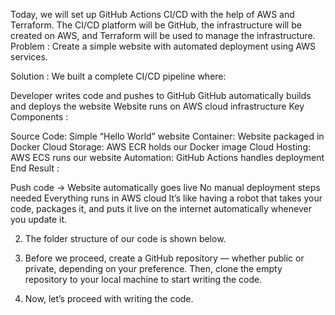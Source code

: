 Today, we will set up GitHub Actions CI/CD with the help of AWS and Terraform. The CI/CD platform will be GitHub, the infrastructure will be created on AWS, and Terraform will be used to manage the infrastructure.
Problem : Create a simple website with automated deployment using AWS services.

Solution : We built a complete CI/CD pipeline where:

Developer writes code and pushes to GitHub
GitHub automatically builds and deploys the website
Website runs on AWS cloud infrastructure
Key Components :

Source Code: Simple “Hello World” website
Container: Website packaged in Docker
Cloud Storage: AWS ECR holds our Docker image
Cloud Hosting: AWS ECS runs our website
Automation: GitHub Actions handles deployment
End Result :

Push code → Website automatically goes live
No manual deployment steps needed
Everything runs in AWS cloud
It’s like having a robot that takes your code, packages it, and puts it live on the internet automatically whenever you update it.

2. The folder structure of our code is shown below.


3. Before we proceed, create a GitHub repository — whether public or private, depending on your preference. Then, clone the empty repository to your local machine to start writing the code.

4. Now, let’s proceed with writing the code.
